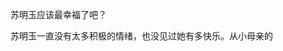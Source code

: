 苏明玉应该最幸福了吧？

苏明玉一直没有太多积极的情绪，也没见过她有多快乐。从小母亲的




<!--stackedit_data:
eyJoaXN0b3J5IjpbMTEzNDg2ODEzMCwtMTUxNTA3NTA2OCwtMT
I3MDU0MjgwNF19
-->